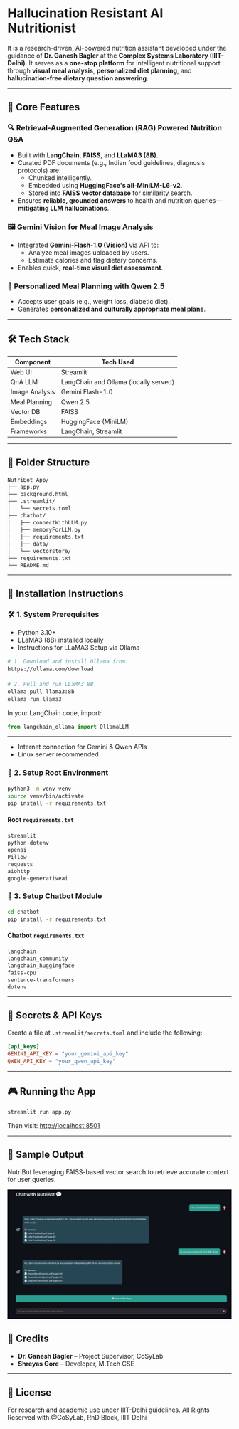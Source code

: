 # Hallucination Resistant AI Nutritionist
It is a research-driven, AI-powered nutrition assistant developed under the guidance of **Dr. Ganesh Bagler** at the **Complex Systems Laboratory (IIIT-Delhi)**. It serves as a **one-stop platform** for intelligent nutritional support through **visual meal analysis**, **personalized diet planning**, and **hallucination-free dietary question answering**.

---

## 🚀 Core Features

### 🔍 Retrieval-Augmented Generation (RAG) Powered Nutrition Q&A
- Built with **LangChain**, **FAISS**, and **LLaMA3 (8B)**.
- Curated PDF documents (e.g., Indian food guidelines, diagnosis protocols) are:
  - Chunked intelligently.
  - Embedded using **HuggingFace's all-MiniLM-L6-v2**.
  - Stored into **FAISS vector database** for similarity search.
- Ensures **reliable, grounded answers** to health and nutrition queries—**mitigating LLM hallucinations**.

### 🖼️ Gemini Vision for Meal Image Analysis
- Integrated **Gemini-Flash-1.0 (Vision)** via API to:
  - Analyze meal images uploaded by users.
  - Estimate calories and flag dietary concerns.
- Enables quick, **real-time visual diet assessment**.

### 🧠 Personalized Meal Planning with Qwen 2.5
- Accepts user goals (e.g., weight loss, diabetic diet).
- Generates **personalized and culturally appropriate meal plans**.

---

## 🛠 Tech Stack

| Component | Tech Used |
|----------|-----------|
| Web UI   | Streamlit |
| QnA LLM  | LangChain and Ollama (locally served) |
| Image Analysis | Gemini Flash-1.0 |
| Meal Planning | Qwen 2.5 |
| Vector DB | FAISS |
| Embeddings | HuggingFace (MiniLM) |
| Frameworks | LangChain, Streamlit |

---

## 🧩 Folder Structure

```
NutriBot App/
├── app.py
├── background.html
├── .streamlit/
│   └── secrets.toml
├── chatbot/
│   ├── connectWithLLM.py
│   ├── memoryForLLM.py
│   ├── requirements.txt
│   ├── data/
│   └── vectorstore/
├── requirements.txt
└── README.md
```

---

## 🧪 Installation Instructions

### 🛠️ 1. System Prerequisites

- Python 3.10+
- LLaMA3 (8B) installed locally
- Instructions for LLaMA3 Setup via Ollama

```bash
# 1. Download and install Ollama from:
https://ollama.com/download

# 2. Pull and run LLaMA3 8B
ollama pull llama3:8b
ollama run llama3
```

In your LangChain code, import:

```python
from langchain_ollama import OllamaLLM
```

---
- Internet connection for Gemini & Qwen APIs
- Linux server recommended

### 🌱 2. Setup Root Environment

```bash
python3 -m venv venv
source venv/bin/activate
pip install -r requirements.txt
```

#### Root `requirements.txt`

```
streamlit
python-dotenv
openai
Pillow
requests
aiohttp
google-generativeai
```

### 💬 3. Setup Chatbot Module

```bash
cd chatbot
pip install -r requirements.txt
```

#### Chatbot `requirements.txt`

```
langchain
langchain_community
langchain_huggingface 
faiss-cpu
sentence-transformers
dotenv
```

---

## 🔐 Secrets & API Keys

Create a file at `.streamlit/secrets.toml` and include the following:

```toml
[api_keys]
GEMINI_API_KEY = "your_gemini_api_key"
QWEN_API_KEY = "your_qwen_api_key"
```

---

## 🎮 Running the App

```bash
streamlit run app.py
```

Then visit: [http://localhost:8501](http://localhost:8501)

---
## 📸 Sample Output

NutriBot leveraging FAISS-based vector search to retrieve accurate context for user queries.

![NutriBot Response](result.png)

## 🧠 Credits

- **Dr. Ganesh Bagler** – Project Supervisor, CoSyLab
- **Shreyas Gore** – Developer, M.Tech CSE

---

## 📎 License

For research and academic use under IIIT-Delhi guidelines. All Rights Reserved with @CoSyLab, RnD Block, IIIT Delhi

